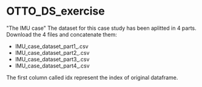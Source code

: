 # OTTO_DS_exercise

"The IMU case"
The dataset for this case study has been aplitted in 4 parts. Download the 4 files and concatenate them:
- IMU_case_dataset_part1_.csv
- IMU_case_dataset_part2_.csv
- IMU_case_dataset_part3_.csv
- IMU_case_dataset_part4_.csv

The first column called idx represent the index of original dataframe.